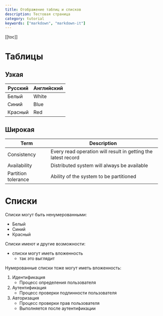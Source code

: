 ```yaml
---
title: Отображение таблиц и списков
description: Тестовая страница
category: tutorial
keywords: ["markdown", "markdown-it"]
---
```


[[toc]]


# Таблицы

## Узкая

| Русский | Английский |
| ------- | ---------- |
| Белый   | White      |
| Синий   | Blue       |
| Красный | Red        |

## Широкая

| Term                | Description                                                   |
| ------------------- | ------------------------------------------------------------- |
| Consistency         | Every read operation will result in getting the latest record |
| Availability        | Distributed system will always be available                   |
| Partition tolerance | Ability of the system to be partitioned                       |

# Списки

Списки могут быть ненумерованными:

- Белый
- Синий
- Красный

Списки имеют и другие возможности:
- списки могут иметь вложенность
  - так это выглядит

Нумерованные списки тоже могут иметь вложенность:

1. Идентификация
    - Процесс определения пользователя
2. Аутентификация
    - Процесс проверки подлинности пользователя
3. Авторизация
    - Процесс проверки прав пользователя
    - Выполняется после аутентификации
